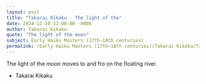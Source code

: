 ```yaml
---
layout: post
title: "Takarai Kikaku - The light of the"
date: 2024-12-28 12:00:00 -0000
author: Takarai Kikaku
quote: "The light of the moon"
subject: Early Haiku Masters (17th–18th centuries)
permalink: /Early Haiku Masters (17th–18th centuries)/Takarai Kikaku/Takarai Kikaku - The light of the
---
```


The light of the moon
moves to and fro on the
floating river.

- Takarai Kikaku
